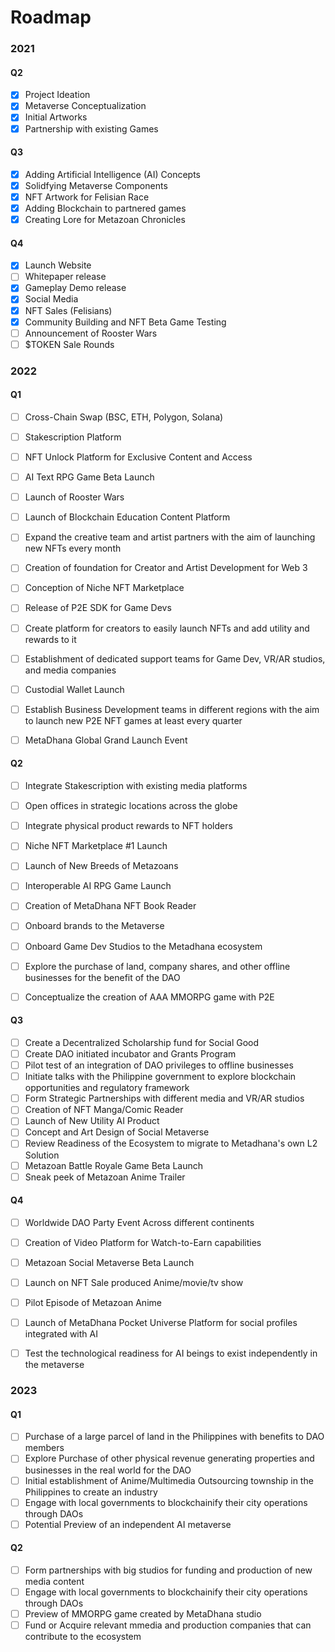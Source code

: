 # Roadmap

### 2021

#### Q2

- [x] Project Ideation
- [x] Metaverse Conceptualization
- [x] Initial Artworks
- [x] Partnership with existing Games

#### Q3

- [x] Adding Artificial Intelligence (AI) Concepts
- [x] Solidfying Metaverse Components
- [x] NFT Artwork for Felisian Race
- [x] Adding Blockchain to partnered games
- [x] Creating Lore for Metazoan Chronicles

#### Q4

- [x] Launch Website
- [ ] Whitepaper release
- [x] Gameplay Demo release
- [x] Social Media
- [x] NFT Sales (Felisians)
- [x] Community Building and NFT Beta Game Testing
- [ ] Announcement of Rooster Wars 
- [ ] $TOKEN Sale Rounds

### 2022

#### Q1

- [ ] Cross-Chain Swap (BSC, ETH, Polygon, Solana)
- [ ] Stakescription Platform 
- [ ] NFT Unlock Platform for Exclusive Content and Access
- [ ] AI Text RPG Game Beta Launch
- [ ] Launch of Rooster Wars
- [ ] Launch of Blockchain Education Content Platform 
- [ ] Expand the creative team and artist partners with the aim of launching new NFTs every month
- [ ] Creation of foundation for Creator and Artist Development for Web 3
- [ ] Conception of Niche NFT Marketplace
- [ ] Release of P2E SDK for Game Devs
- [ ] Create platform for creators to easily launch NFTs and add utility and rewards to it
- [ ] Establishment of dedicated support teams for Game Dev, VR/AR studios, and media companies
- [ ] Custodial Wallet Launch
- [ ] Establish Business Development teams in different regions with the aim to launch new P2E NFT games at least every quarter
- [ ] MetaDhana Global Grand Launch Event 


#### Q2

- [ ] Integrate Stakescription with existing media platforms 
- [ ] Open offices in strategic locations across the globe
- [ ] Integrate physical product rewards to NFT holders
- [ ] Niche NFT Marketplace #1 Launch
- [ ] Launch of New Breeds of Metazoans
- [ ] Interoperable AI RPG Game Launch
- [ ] Creation of MetaDhana NFT Book Reader
- [ ] Onboard brands to the Metaverse
- [ ] Onboard Game Dev Studios to the Metadhana ecosystem
- [ ] Explore the purchase of land, company shares, and other offline businesses for the benefit of the DAO
- [ ] Conceptualize the creation of AAA MMORPG game with P2E



#### Q3

- [ ] Create a Decentralized Scholarship fund for Social Good
- [ ] Create DAO initiated incubator and Grants Program
- [ ] Pilot test of an integration of DAO privileges to offline businesses
- [ ] Initiate talks with the Philippine government to explore blockchain opportunities and regulatory framework
- [ ] Form Strategic Partnerships with different media and VR/AR studios
- [ ] Creation of NFT Manga/Comic Reader
- [ ] Launch of New Utility AI Product
- [ ] Concept and Art Design of Social Metaverse
- [ ] Review Readiness of the Ecosystem to migrate to Metadhana's own L2 Solution
- [ ] Metazoan Battle Royale Game Beta Launch
- [ ] Sneak peek of Metazoan Anime Trailer

#### Q4

- [ ] Worldwide DAO Party Event Across different continents
- [ ] Creation of Video Platform for Watch-to-Earn capabilities
- [ ] Metazoan Social Metaverse Beta Launch
- [ ] Launch on NFT Sale produced Anime/movie/tv show
- [ ] Pilot Episode of Metazoan Anime
- [ ] Launch of MetaDhana Pocket Universe Platform for social profiles integrated with AI
- [ ] Test the technological readiness for AI beings to exist independently in the metaverse


### 2023

#### Q1
- [ ] Purchase of a large parcel of land in the Philippines with benefits to DAO members
- [ ] Explore Purchase of other physical revenue generating  properties and businesses in the real world for the DAO
- [ ] Initial establishment of Anime/Multimedia Outsourcing township in the Philippines to create an industry
- [ ] Engage with local governments to blockchainify their city operations through DAOs
- [ ] Potential Preview of an independent AI metaverse

#### Q2

- [ ] Form  partnerships with big studios for funding and production of new media content
- [ ] Engage with local governments to blockchainify their city operations through DAOs
- [ ] Preview of MMORPG game created by MetaDhana studio
- [ ] Fund or Acquire relevant mmedia and production companies that can contribute to the ecosystem
